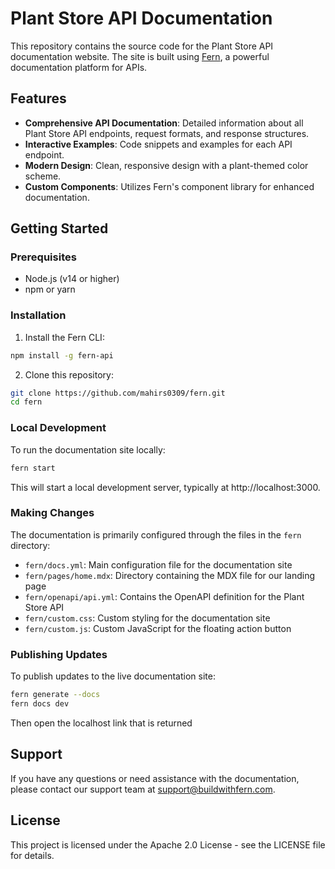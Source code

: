 # Plant Store API Documentation

This repository contains the source code for the Plant Store API documentation website. The site is built using [Fern](https://buildwithfern.com), a powerful documentation platform for APIs.

## Features

- **Comprehensive API Documentation**: Detailed information about all Plant Store API endpoints, request formats, and response structures.
- **Interactive Examples**: Code snippets and examples for each API endpoint.
- **Modern Design**: Clean, responsive design with a plant-themed color scheme.
- **Custom Components**: Utilizes Fern's component library for enhanced documentation.

## Getting Started

### Prerequisites

- Node.js (v14 or higher)
- npm or yarn

### Installation

1. Install the Fern CLI:

```bash
npm install -g fern-api
```

2. Clone this repository:

```bash
git clone https://github.com/mahirs0309/fern.git
cd fern
```

### Local Development

To run the documentation site locally:

```bash
fern start
```

This will start a local development server, typically at http://localhost:3000.

### Making Changes

The documentation is primarily configured through the files in the `fern` directory:

- `fern/docs.yml`: Main configuration file for the documentation site
- `fern/pages/home.mdx`: Directory containing the MDX file for our landing page
- `fern/openapi/api.yml`: Contains the OpenAPI definition for the Plant Store API
- `fern/custom.css`: Custom styling for the documentation site
- `fern/custom.js`: Custom JavaScript for the floating action button

### Publishing Updates

To publish updates to the live documentation site:

```bash
fern generate --docs
fern docs dev
```
Then open the localhost link that is returned

## Support

If you have any questions or need assistance with the documentation, please contact our support team at support@buildwithfern.com.

## License

This project is licensed under the Apache 2.0 License - see the LICENSE file for details. 
